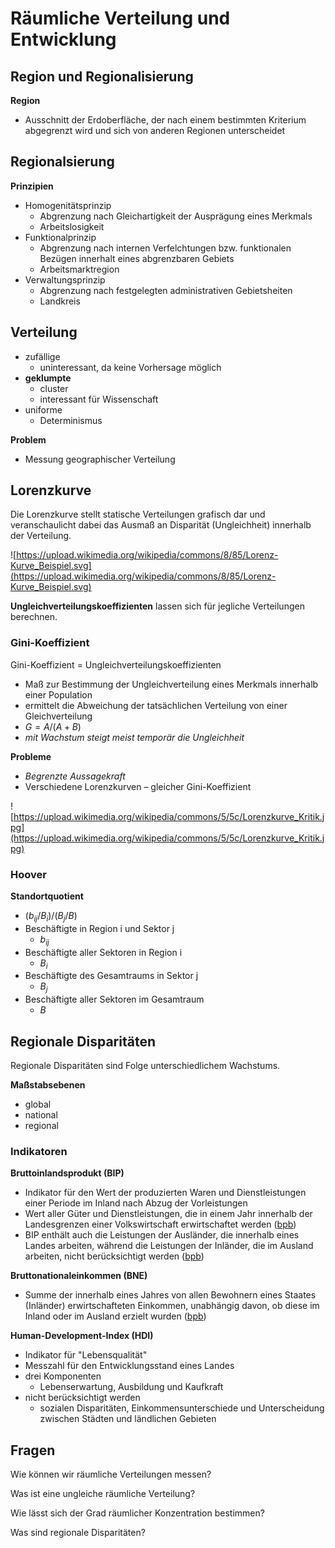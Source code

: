 # Räumliche Verteilung und Entwicklung

## Region und Regionalisierung

**Region**

- Ausschnitt der Erdoberfläche, der nach einem bestimmten Kriterium abgegrenzt wird und sich von anderen Regionen unterscheidet

## Regionalsierung

**Prinzipien**

- Homogenitätsprinzip
  - Abgrenzung nach Gleichartigkeit der Ausprägung eines Merkmals
  - Arbeitslosigkeit
- Funktionalprinzip
  - Abgrenzung nach internen Verfelchtungen bzw. funktionalen Bezügen innerhalt eines abgrenzbaren Gebiets
  - Arbeitsmarktregion
- Verwaltungsprinzip
  - Abgrenzung nach festgelegten administrativen Gebietsheiten
  - Landkreis
## Verteilung

- zufällige
  - uninteressant, da keine Vorhersage möglich
- **geklumpte**
  - cluster
  - interessant für Wissenschaft
- uniforme
  - Determinismus

**Problem**

- Messung geographischer Verteilung

## Lorenzkurve

Die Lorenzkurve stellt statische Verteilungen grafisch dar und veranschaulicht dabei das Ausmaß an Disparität (Ungleichheit) innerhalb der Verteilung.

![https://upload.wikimedia.org/wikipedia/commons/8/85/Lorenz-Kurve_Beispiel.svg](https://upload.wikimedia.org/wikipedia/commons/8/85/Lorenz-Kurve_Beispiel.svg)

**Ungleichverteilungskoeffizienten** lassen sich für jegliche Verteilungen berechnen. 

### Gini-Koeffizient

Gini-Koeffizient = Ungleichverteilungskoeffizienten

- Maß zur Bestimmung der Ungleichverteilung eines Merkmals innerhalb einer Population
- ermittelt die Abweichung der tatsächlichen Verteilung von einer Gleichverteilung 
- $G=A/(A+B)$
- *mit Wachstum steigt meist temporär die Ungleichheit*

**Probleme**

- *Begrenzte Aussagekraft*
- Verschiedene Lorenzkurven – gleicher Gini-Koeffizient

![https://upload.wikimedia.org/wikipedia/commons/5/5c/Lorenzkurve_Kritik.jpg](https://upload.wikimedia.org/wikipedia/commons/5/5c/Lorenzkurve_Kritik.jpg)

### Hoover

**Standortquotient**

- $(b_{ij}/B_i)/(B_j/B)$
- Beschäftigte in Region i und Sektor j
  - $b_{ij}$
- Beschäftigte aller Sektoren in Region i
  - $B_i$
- Beschäftigte des Gesamtraums in Sektor j
  - $B_j$
- Beschäftigte aller Sektoren im Gesamtraum
  - $B$

## Regionale Disparitäten

Regionale Disparitäten sind Folge unterschiedlichem Wachstums.

**Maßstabsebenen**

- global
- national
- regional

### Indikatoren

**Bruttoinlandsprodukt (BIP)**

- Indikator für den Wert der produzierten Waren und Dienstleistungen einer Periode im Inland nach Abzug der Vorleistungen
- Wert aller Güter und Dienstleistungen, die in einem Jahr innerhalb der Landesgrenzen einer Volkswirtschaft erwirtschaftet werden ([bpb](https://www.bpb.de/nachschlagen/lexika/lexikon-der-wirtschaft/18944/bruttoinlandsprodukt))
- BIP enthält auch die Leistungen der Ausländer, die innerhalb eines Landes arbeiten, während die Leistungen der Inländer, die im Ausland arbeiten, nicht berücksichtigt werden ([bpb](https://www.bpb.de/nachschlagen/lexika/lexikon-der-wirtschaft/18944/bruttoinlandsprodukt))

**Bruttonationaleinkommen (BNE)** 

- Summe der innerhalb eines Jahres von allen Bewohnern eines Staates (Inländer) erwirtschafteten Einkommen, unabhängig davon, ob diese im Inland oder im Ausland erzielt wurden ([bpb](http://www.bpb.de/nachschlagen/lexika/pocket-europa/16649/bruttonationaleinkommen-bne))

**Human-Development-Index (HDI)**

- Indikator für "Lebensqualität"
- Messzahl für den Entwicklungsstand eines Landes
- drei Komponenten
  - Lebenserwartung, Ausbildung und Kaufkraft
- nicht berücksichtigt werden 
  - sozialen Disparitäten, Einkommensunterschiede und Unterscheidung zwischen Städten und ländlichen Gebieten

## Fragen

Wie können wir räumliche Verteilungen messen?

Was ist eine ungleiche räumliche Verteilung?

Wie lässt sich der Grad räumlicher Konzentration bestimmen?

Was sind regionale Disparitäten?
